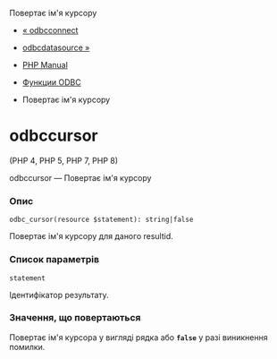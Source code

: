 Повертає ім'я курсору

-   [« odbcconnect](function.odbc-connect.html)
    
-   [odbcdatasource »](function.odbc-data-source.html)
    
-   [PHP Manual](index.html)
    
-   [Функции ODBC](ref.uodbc.html)
    
-   Повертає ім'я курсору
    

# odbccursor

(PHP 4, PHP 5, PHP 7, PHP 8)

odbccursor — Повертає ім'я курсору

### Опис

```methodsynopsis
odbc_cursor(resource $statement): string|false
```

Повертає ім'я курсору для даного resultid.

### Список параметрів

`statement`

Ідентифікатор результату.

### Значення, що повертаються

Повертає ім'я курсора у вигляді рядка або **`false`** у разі виникнення помилки.